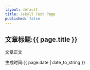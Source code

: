 ```yaml
---
layout: default
title: Jekyll Test Page
published: false
---
```

<h2>文章标题:{{ page.title }}</h2>
<p>文章正文</p>
<p>生成时间:{{ page.date | date_to_string }}</p>